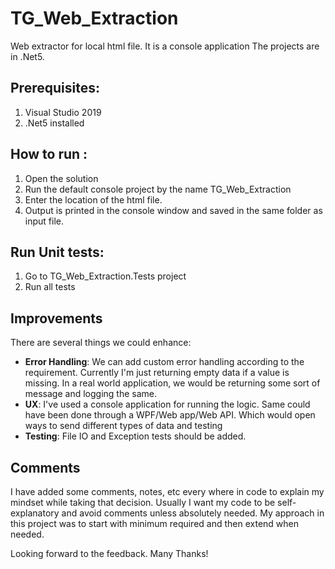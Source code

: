 # TG_Web_Extraction
Web extractor for local html file. It is a console application
The projects are in .Net5.

## Prerequisites:
1. Visual Studio 2019
2. .Net5 installed

## How to run :
1. Open the solution
2. Run the default console project by the name TG_Web_Extraction
3. Enter the location of the html file.
4. Output is printed in the console window and saved in the same folder as input file.

## Run Unit tests:
1. Go to TG_Web_Extraction.Tests project
2. Run all tests

## Improvements 

There are several things we could enhance:

- **Error Handling**: We can add custom error handling according to the requirement. Currently I'm just returning empty data if a value is missing. In a real world application, we would be returning some sort of message and logging the same.
- **UX**: I've used a console application for running the logic. Same could have been done through a WPF/Web app/Web API. Which would open ways to send different types of data and testing
- **Testing**:  File IO and Exception tests should be added.

## Comments
I have added some comments, notes, etc every where in code to explain my mindset while taking that decision.
Usually I want my code to be self-explanatory and avoid comments unless absolutely needed. 
My approach in this project was to start with minimum required and then extend when needed.

Looking forward to the feedback. Many Thanks!
